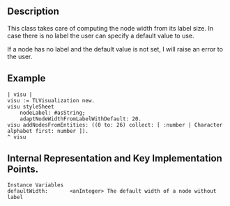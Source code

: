 Description
--------------------

This class takes care of computing the node width from its label size. In case there is no label the user can specify a default value to use.

If a node has no label and the default value is not set, I will raise an error to the user.

Example
--------------------

	| visu |
	visu := TLVisualization new.
	visu styleSheet
		nodeLabel: #asString;
		adaptNodeWidthFromLabelWithDefault: 20.
	visu addNodesFromEntities: ((0 to: 26) collect: [ :number | Character alphabet first: number ]).
	^ visu
 
Internal Representation and Key Implementation Points.
-------------------

    Instance Variables
	defaultWidth:		<anInteger> The default width of a node without label
